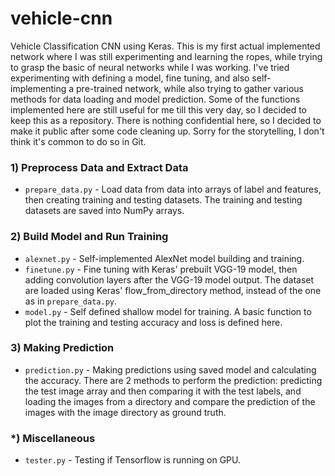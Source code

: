 # vehicle-cnn
Vehicle Classification CNN using Keras. This is my first actual implemented network where I was still experimenting and learning the ropes, while trying to grasp the basic of neural networks while I was working. I've tried experimenting with defining a model, fine tuning, and also self-implementing a pre-trained network, while also trying to gather various methods for data loading and model prediction. Some of the functions implemented here are still useful for me till this very day, so I decided to keep this as a repository. 
There is nothing confidential here, so I decided to make it public after some code cleaning up. Sorry for the storytelling, I don't think it's common to do so in Git.

### 1) Preprocess Data and Extract Data
* `prepare_data.py` - Load data from data into arrays of label and features, then creating training and testing datasets. The training and testing datasets are saved into NumPy arrays.

### 2) Build Model and Run Training
* `alexnet.py` - Self-implemented AlexNet model building and training.
* `finetune.py` - Fine tuning with Keras' prebuilt VGG-19 model, then adding convolution layers after the VGG-19 model output. The dataset are loaded using Keras' flow_from_directory method, instead of the one as in `prepare_data.py`.
* `model.py` - Self defined shallow model for training. A basic function to plot the training and testing accuracy and loss is defined here.

### 3) Making Prediction
* `prediction.py` - Making predictions using saved model and calculating the accuracy. There are 2 methods to perform the prediction: predicting the test image array and then comparing it with the test labels, and loading the images from a directory and compare the prediction of the images with the image directory as ground truth.

### \*) Miscellaneous
* `tester.py` - Testing if Tensorflow is running on GPU.
